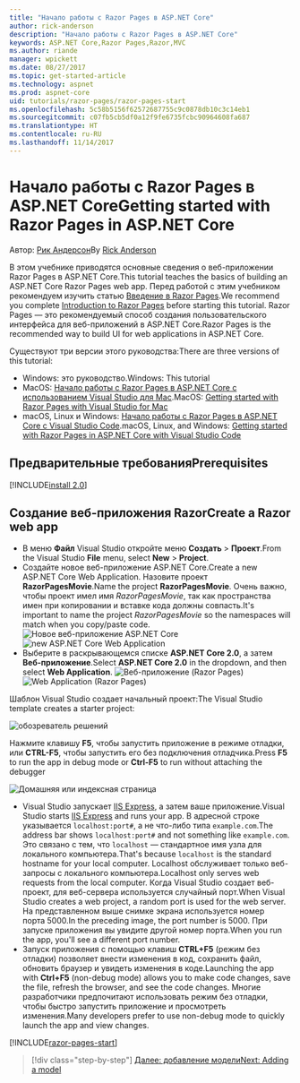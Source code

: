 ```yaml
---
title: "Начало работы с Razor Pages в ASP.NET Core"
author: rick-anderson
description: "Начало работы с Razor Pages в ASP.NET Core"
keywords: ASP.NET Core,Razor Pages,Razor,MVC
ms.author: riande
manager: wpickett
ms.date: 08/27/2017
ms.topic: get-started-article
ms.technology: aspnet
ms.prod: aspnet-core
uid: tutorials/razor-pages/razor-pages-start
ms.openlocfilehash: 5c58b5156f62572687755c9c0878db10c3c14eb1
ms.sourcegitcommit: c07fb5cb5df0a12f9fe6735fcbc90964608fa687
ms.translationtype: HT
ms.contentlocale: ru-RU
ms.lasthandoff: 11/14/2017
---
```

# <a name="getting-started-with-razor-pages-in-aspnet-core"></a><span data-ttu-id="bee6c-104">Начало работы с Razor Pages в ASP.NET Core</span><span class="sxs-lookup"><span data-stu-id="bee6c-104">Getting started with Razor Pages in ASP.NET Core</span></span>

<span data-ttu-id="bee6c-105">Автор: [Рик Андерсон](https://twitter.com/RickAndMSFT)</span><span class="sxs-lookup"><span data-stu-id="bee6c-105">By [Rick Anderson](https://twitter.com/RickAndMSFT)</span></span>

<span data-ttu-id="bee6c-106">В этом учебнике приводятся основные сведения о веб-приложении Razor Pages в ASP.NET Core.</span><span class="sxs-lookup"><span data-stu-id="bee6c-106">This tutorial teaches the basics of building an ASP.NET Core Razor Pages web app.</span></span> <span data-ttu-id="bee6c-107">Перед работой с этим учебником рекомендуем изучить статью [Введение в Razor Pages](xref:mvc/razor-pages/index).</span><span class="sxs-lookup"><span data-stu-id="bee6c-107">We recommend you complete [Introduction to Razor Pages](xref:mvc/razor-pages/index) before starting this tutorial.</span></span> <span data-ttu-id="bee6c-108">Razor Pages — это рекомендуемый способ создания пользовательского интерфейса для веб-приложений в ASP.NET Core.</span><span class="sxs-lookup"><span data-stu-id="bee6c-108">Razor Pages is the recommended way to build UI for web applications in ASP.NET Core.</span></span>

<span data-ttu-id="bee6c-109">Существуют три версии этого руководства:</span><span class="sxs-lookup"><span data-stu-id="bee6c-109">There are three versions of this tutorial:</span></span>

* <span data-ttu-id="bee6c-110">Windows: это руководство.</span><span class="sxs-lookup"><span data-stu-id="bee6c-110">Windows: This tutorial</span></span>
* <span data-ttu-id="bee6c-111">MacOS: [Начало работы с Razor Pages в ASP.NET Core с использованием Visual Studio для Mac](xref:tutorials/razor-pages-mac/razor-pages-start).</span><span class="sxs-lookup"><span data-stu-id="bee6c-111">MacOS: [Getting started with Razor Pages with Visual Studio for Mac](xref:tutorials/razor-pages-mac/razor-pages-start)</span></span>
* <span data-ttu-id="bee6c-112">macOS, Linux и Windows: [Начало работы с Razor Pages в ASP.NET Core с Visual Studio Code](xref:tutorials/razor-pages-vsc/razor-pages-start).</span><span class="sxs-lookup"><span data-stu-id="bee6c-112">macOS, Linux, and Windows: [Getting started with Razor Pages in ASP.NET Core with Visual Studio Code](xref:tutorials/razor-pages-vsc/razor-pages-start)</span></span>

## <a name="prerequisites"></a><span data-ttu-id="bee6c-113">Предварительные требования</span><span class="sxs-lookup"><span data-stu-id="bee6c-113">Prerequisites</span></span>

[!INCLUDE[install 2.0](../../includes/install2.0.md)]

## <a name="create-a-razor-web-app"></a><span data-ttu-id="bee6c-114">Создание веб-приложения Razor</span><span class="sxs-lookup"><span data-stu-id="bee6c-114">Create a Razor web app</span></span>

* <span data-ttu-id="bee6c-115">В меню **Файл** Visual Studio откройте меню **Создать** > **Проект**.</span><span class="sxs-lookup"><span data-stu-id="bee6c-115">From the Visual Studio **File** menu, select **New** > **Project**.</span></span>
* <span data-ttu-id="bee6c-116">Создайте новое веб-приложение ASP.NET Core.</span><span class="sxs-lookup"><span data-stu-id="bee6c-116">Create a new ASP.NET Core Web Application.</span></span> <span data-ttu-id="bee6c-117">Назовите проект **RazorPagesMovie**.</span><span class="sxs-lookup"><span data-stu-id="bee6c-117">Name the project **RazorPagesMovie**.</span></span> <span data-ttu-id="bee6c-118">Очень важно, чтобы проект имел имя *RazorPagesMovie*, так как пространства имен при копировании и вставке кода должны совпасть.</span><span class="sxs-lookup"><span data-stu-id="bee6c-118">It's important to name the project *RazorPagesMovie* so the namespaces will match when you copy/paste code.</span></span>
  <span data-ttu-id="bee6c-119">![Новое веб-приложение ASP.NET Core](../../mvc/razor-pages/index/_static/np.png)</span><span class="sxs-lookup"><span data-stu-id="bee6c-119">![new ASP.NET Core Web Application](../../mvc/razor-pages/index/_static/np.png)</span></span>
* <span data-ttu-id="bee6c-120">Выберите в раскрывающемся списке **ASP.NET Core 2.0**, а затем **Веб-приложение**.</span><span class="sxs-lookup"><span data-stu-id="bee6c-120">Select **ASP.NET Core 2.0** in the dropdown, and then select **Web Application**.</span></span>
  <span data-ttu-id="bee6c-121">![Веб-приложение (Razor Pages)](../../mvc/razor-pages/index/_static/np2.png)</span><span class="sxs-lookup"><span data-stu-id="bee6c-121">![Web Application (Razor Pages)](../../mvc/razor-pages/index/_static/np2.png)</span></span>

<span data-ttu-id="bee6c-122">Шаблон Visual Studio создает начальный проект:</span><span class="sxs-lookup"><span data-stu-id="bee6c-122">The Visual Studio template creates a starter project:</span></span>

![обозреватель решений](razor-pages-start/_static/se.png)

<span data-ttu-id="bee6c-124">Нажмите клавишу **F5**, чтобы запустить приложение в режиме отладки, или **CTRL-F5**, чтобы запустить его без подключения отладчика.</span><span class="sxs-lookup"><span data-stu-id="bee6c-124">Press **F5** to run the app in debug mode or **Ctrl-F5** to run without attaching the debugger</span></span>

![Домашняя или индексная страница](razor-pages-start/_static/home.png)

* <span data-ttu-id="bee6c-126">Visual Studio запускает [IIS Express](https://docs.microsoft.com/iis/extensions/introduction-to-iis-express/iis-express-overview), а затем ваше приложение.</span><span class="sxs-lookup"><span data-stu-id="bee6c-126">Visual Studio starts [IIS Express](https://docs.microsoft.com/iis/extensions/introduction-to-iis-express/iis-express-overview) and runs your app.</span></span> <span data-ttu-id="bee6c-127">В адресной строке указывается `localhost:port#`, а не что-либо типа `example.com`.</span><span class="sxs-lookup"><span data-stu-id="bee6c-127">The address bar shows `localhost:port#` and not something like `example.com`.</span></span> <span data-ttu-id="bee6c-128">Это связано с тем, что `localhost` — стандартное имя узла для локального компьютера.</span><span class="sxs-lookup"><span data-stu-id="bee6c-128">That's because `localhost` is the standard hostname for your local computer.</span></span> <span data-ttu-id="bee6c-129">Localhost обслуживает только веб-запросы с локального компьютера.</span><span class="sxs-lookup"><span data-stu-id="bee6c-129">Localhost only serves web requests from the local computer.</span></span> <span data-ttu-id="bee6c-130">Когда Visual Studio создает веб-проект, для веб-сервера используется случайный порт.</span><span class="sxs-lookup"><span data-stu-id="bee6c-130">When Visual Studio creates a web project, a random port is used for the web server.</span></span> <span data-ttu-id="bee6c-131">На представленном выше снимке экрана используется номер порта 5000.</span><span class="sxs-lookup"><span data-stu-id="bee6c-131">In the preceding image, the port number is 5000.</span></span> <span data-ttu-id="bee6c-132">При запуске приложения вы увидите другой номер порта.</span><span class="sxs-lookup"><span data-stu-id="bee6c-132">When you run the app, you'll see a different port number.</span></span>
* <span data-ttu-id="bee6c-133">Запуск приложения с помощью клавиш **CTRL+F5** (режим без отладки) позволяет внести изменения в код, сохранить файл, обновить браузер и увидеть изменения в коде.</span><span class="sxs-lookup"><span data-stu-id="bee6c-133">Launching the app with **Ctrl+F5** (non-debug mode) allows you to make code changes, save the file, refresh the browser, and see the code changes.</span></span> <span data-ttu-id="bee6c-134">Многие разработчики предпочитают использовать режим без отладки, чтобы быстро запустить приложение и просмотреть изменения.</span><span class="sxs-lookup"><span data-stu-id="bee6c-134">Many developers prefer to use non-debug mode to quickly launch the app and view changes.</span></span>

[!INCLUDE[razor-pages-start](../../includes/RP/razor-pages-start.md)]

>[!div class="step-by-step"]
[<span data-ttu-id="bee6c-135">Далее: добавление модели</span><span class="sxs-lookup"><span data-stu-id="bee6c-135">Next: Adding a model</span></span>](xref:tutorials/razor-pages/model)
